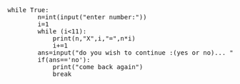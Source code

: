 <pre>
while True:
        n=int(input("enter number:"))
        i=1
        while (i<11):
            print(n,"X",i,"=",n*i)
            i+=1
        ans=input("do you wish to continue :(yes or no)... ")
        if(ans=='no'):
            print("come back again")
            break
            
